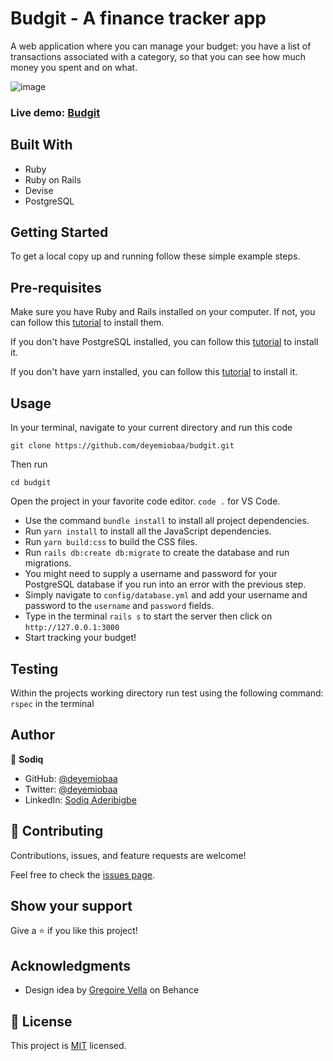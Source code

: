 # Budgit - A finance tracker app

A web application where you can manage your budget: you have a list of transactions associated with a category, so that you can see how much money you spent and on what.

![image](https://user-images.githubusercontent.com/55185309/184540699-4353c054-c3e5-49e9-9b55-ece9ea3f6721.png)



### Live demo: [Budgit](https://my-budgit-app.herokuapp.com/)

## Built With

- Ruby
- Ruby on Rails
- Devise
- PostgreSQL

## Getting Started

To get a local copy up and running follow these simple example steps.


## Pre-requisites
Make sure you have Ruby and Rails installed on your computer. If not, you can follow this [tutorial](https://guides.rubyonrails.org/getting_started.html#creating-a-new-rails-project) to install them.

If you don't have PostgreSQL installed, you can follow this [tutorial](https://www.postgresql.org/download/) to install it.

If you don't have yarn installed, you can follow this [tutorial](https://classic.yarnpkg.com/en/docs/install/#debian-stable) to install it.
  
## Usage
In your terminal, navigate to your current directory and run this code

`git clone https://github.com/deyemiobaa/budgit.git`

Then run

`cd budgit`

Open the project in your favorite code editor. `code .` for VS Code.

  - Use the command `bundle install` to install all project dependencies.
  - Run `yarn install` to install all the JavaScript dependencies.
  - Run `yarn build:css` to build the CSS files.
  - Run `rails db:create db:migrate` to create the database and run migrations.
  - You might need to supply a username and password for your PostgreSQL database if you run into an error with the previous step.
  - Simply navigate to `config/database.yml` and add your username and password to the `username` and `password` fields.
  - Type in the terminal `rails s` to start the server then click on `http://127.0.0.1:3000`
  - Start tracking your budget!
  

## Testing

Within the projects working directory run test using the following command:
 `rspec` in the terminal


## Author

👤 **Sodiq**

- GitHub: [@deyemiobaa](https://github.com/deyemiobaa)
- Twitter: [@deyemiobaa](https://twitter.com/deyemiobaa)
- LinkedIn: [Sodiq Aderibigbe](https://linkedin.com/in/sodiqa)

## 🤝 Contributing

Contributions, issues, and feature requests are welcome!

Feel free to check the [issues page](https://github.com/deyemiobaa/budgit/issues).


## Show your support

Give a ⭐️ if you like this project!


## Acknowledgments

- Design idea by [Gregoire Vella](https://www.behance.net/gallery/19759151/Snapscan-iOs-design-and-branding) on Behance


## 📝 License

This project is [MIT](LICENSE) licensed.
